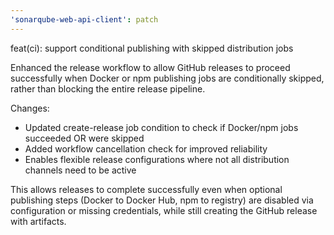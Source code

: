 ```yaml
---
'sonarqube-web-api-client': patch
---
```


feat(ci): support conditional publishing with skipped distribution jobs

Enhanced the release workflow to allow GitHub releases to proceed successfully
when Docker or npm publishing jobs are conditionally skipped, rather than
blocking the entire release pipeline.

Changes:

- Updated create-release job condition to check if Docker/npm jobs succeeded OR were skipped
- Added workflow cancellation check for improved reliability
- Enables flexible release configurations where not all distribution channels need to be active

This allows releases to complete successfully even when optional publishing
steps (Docker to Docker Hub, npm to registry) are disabled via configuration
or missing credentials, while still creating the GitHub release with artifacts.

